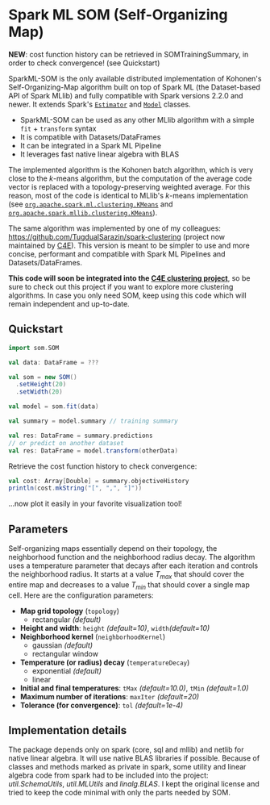 # Spark ML SOM (Self-Organizing Map)

**NEW**: cost function history can be retrieved in SOMTrainingSummary, in order to check convergence! (see Quickstart)

SparkML-SOM is the only available distributed implementation of Kohonen's Self-Organizing-Map algorithm built on top of Spark ML (the Dataset-based API of Spark MLlib) and fully compatible with Spark versions 2.2.0 and newer. It extends Spark's [`Estimator`](https://github.com/apache/spark/blob/v2.2.0/mllib/src/main/scala/org/apache/spark/ml/Estimator.scala) and [`Model`](https://github.com/apache/spark/blob/v2.2.0/mllib/src/main/scala/org/apache/spark/ml/Model.scala) classes.

* SparkML-SOM can be used as any other MLlib algorithm with a simple `fit` + `transform` syntax
* It is compatible with Datasets/DataFrames
* It can be integrated in a Spark ML Pipeline
* It leverages fast native linear algebra with BLAS

The implemented algorithm is the Kohonen batch algorithm, which is very close to the $k$-means algorithm, but the computation of the average code vector is replaced with a topology-preserving weighted average. For this reason, most of the code is identical to MLlib's $k$-means implementation (see [`org.apache.spark.ml.clustering.KMeans`](https://github.com/apache/spark/blob/v2.2.0/mllib/src/main/scala/org/apache/spark/ml/clustering/KMeans.scala) and [`org.apache.spark.mllib.clustering.KMeans`](https://github.com/apache/spark/blob/v2.2.0/mllib/src/main/scala/org/apache/spark/mllib/clustering/KMeans.scala)).

The same algorithm was implemented by one of my colleagues: https://github.com/TugdualSarazin/spark-clustering (project now maintained by [C4E](https://github.com/Clustering4Ever/Clustering4Ever)).
This version is meant to be simpler to use and more concise, performant and compatible with Spark ML Pipelines and Datasets/DataFrames.

**This code will soon be integrated into the [C4E clustering project](https://github.com/Clustering4Ever/Clustering4Ever)**, so be sure to check out this project if you want to explore more clustering algorithms. In case you only need SOM, keep using this code which will remain independent and up-to-date.

## Quickstart

```scala
import som.SOM

val data: DataFrame = ???

val som = new SOM()
  .setHeight(20)
  .setWidth(20)

val model = som.fit(data)

val summary = model.summary // training summary

val res: DataFrame = summary.predictions
// or predict on another dataset
val res: DataFrame = model.transform(otherData)
```

Retrieve the cost function history to check convergence:

```scala
val cost: Array[Double] = summary.objectiveHistory
println(cost.mkString("[", ",", "]"))
```

...now plot it easily in your favorite visualization tool!

## Parameters

Self-organizing maps essentially depend on their topology, the neighborhood function and the neighborhood radius decay. The algorithm uses a temperature parameter that decays after each iteration and controls the neighborhood radius. It starts at a value $T_{max}$ that should cover the entire map and decreases to a value $T_{min}$ that should cover a single map cell. Here are the configuration parameters:

* **Map grid topology** (`topology`)
  * rectangular _(default)_
* **Height and width**: `height` _(default=10)_, `width`_(default=10)_
* **Neighborhood kernel** (`neighborhoodKernel`)
  * gaussian _(default)_
  * rectangular window
* **Temperature (or radius) decay** (`temperatureDecay`)
  * exponential _(default)_
  * linear
* **Initial and final temperatures**: `tMax` _(default=10.0)_, `tMin` _(default=1.0)_
* **Maximum number of iterations**: `maxIter` _(default=20)_
* **Tolerance (for convergence)**: `tol` _(default=1e-4)_

## Implementation details

The package depends only on spark (core, sql and mllib) and netlib for native linear algebra. It will use native BLAS libraries if possible. Because of classes and methods marked as private in spark, some utility and linear algebra code from spark had to be included into the project: _util.SchemaUtils_, _util.MLUtils_ and _linalg.BLAS_. I kept the original license and tried to keep the code minimal with only the parts needed by SOM.
